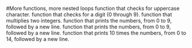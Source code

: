 #More functions, more nested loops
function that checks for uppercase character.
function that checks for a digit (0 through 9).
function that multiplies two integers.
function that prints the numbers, from 0 to 9, followed by a new line.
 function that prints the numbers, from 0 to 9, followed by a new line.
function that prints 10 times the numbers, from 0 to 14, followed by a new line.

